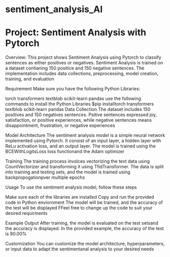 # sentiment_analysis_AI
# Project: Sentiment Analysis with Pytorch

Overview: This project shows Sentiment Analysis using Pytorch to classify sentences as either positives or negatives. Sentiment Analysis is trained on a dataset contianing 150 positice and 150 negative sentences. The implementation includes data collections, preprocessing, model creation, training, and evaluation

Requirement Make sure you have the following Python Libraries:

torch
transformers
textblob
scikit-learn
pandas use the following commands to install the Python Libraries $pip installtorch transformers textblob sclkit-learn pandas
Data Collection The dataset includes 150 positives and 150 negatives sentences. Psitive sentences expressed joy, satisfaction, or positive experiences, while negative sentences means disappointment, frustration, or negative experiences

Model Architecture The sentiment analysis model is a simple neural network implemented using Pytorch. It consist of an input layer, a hidden layer with ReLu activation loss, and an output layer. The model is trained using the BCEWithLogitsLoss loss functionand the Adam optimizer

Training The training process involces vectorizing the text data using CountVectorizer and transforming it using TfidTransformer. The data is split into training and testing sets, and the model is trained using backpropogationpver multiple epochs

Usage To use the sentiment analysis model, follow these steps

Make sure each of the libraries are installed
Copy and run the provided code in Python enviornment
The model will be trained, and the accuracy of the test will be displayed
FFeel free to change up the code to suit your desired requirments

Example Output After training, the model is evaluated on the test setsand the accuracy is displayed. In the provided example, the accuracy of the test is 90.00%

Customization You can customize the model architecture, hyperparameters, or input data to adapt the sentimentanal analysis to your desired needs
